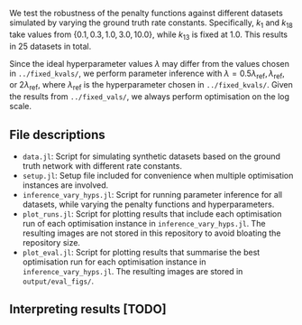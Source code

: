 We test the robustness of the penalty functions against different datasets simulated by varying the ground truth rate constants. Specifically, $k_1$ and $k_{18}$ take values from $\{0.1, 0.3, 1.0, 3.0, 10.0\}$, while $k_{13}$ is fixed at $1.0$. This results in $25$ datasets in total. 

Since the ideal hyperparameter values $\lambda$ may differ from the values chosen in `../fixed_kvals/`, we perform parameter inference with $\lambda = 0.5\lambda_\text{ref}, \lambda_\text{ref},$ or $2\lambda_\text{ref}$, where $\lambda_\text{ref}$ is the hyperparameter chosen in `../fixed_kvals/`. Given the results from `../fixed_vals/`, we always perform optimisation on the log scale.

## File descriptions

- `data.jl`: Script for simulating synthetic datasets based on the ground truth network with different rate constants.
- `setup.jl`: Setup file included for convenience when multiple optimisation instances are involved.
- `inference_vary_hyps.jl`: Script for running parameter inference for all datasets, while varying the penalty functions and hyperparameters.
- `plot_runs.jl`: Script for plotting results that include each optimisation run of each optimisation instance in `inference_vary_hyps.jl`. The resulting images are not stored in this repository to avoid bloating the repository size.
- `plot_eval.jl`: Script for plotting results that summarise the best optimisation run for each optimisation instance in `inference_vary_hyps.jl`. The resulting images are stored in `output/eval_figs/`.

## Interpreting results [TODO]